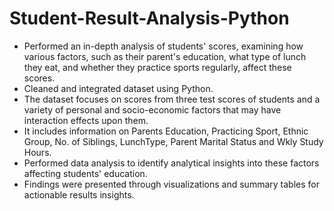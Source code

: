 # Student-Result-Analysis-Python

- Performed an in-depth analysis of students' scores, examining how various factors, such as their parent's education, what type of lunch they eat, and whether they practice sports regularly, affect these scores. 
- Cleaned and integrated dataset using Python.
- The dataset focuses on scores from three test scores of students and a variety of personal and socio-economic factors that may have interaction effects upon them.
- It includes information on Parents Education, Practicing Sport, Ethnic Group, No. of Siblings, LunchType, Parent Marital Status and Wkly Study Hours.
- Performed data analysis to identify analytical insights into these factors affecting students' education.
- Findings were presented through visualizations and summary tables for actionable results insights.

 


